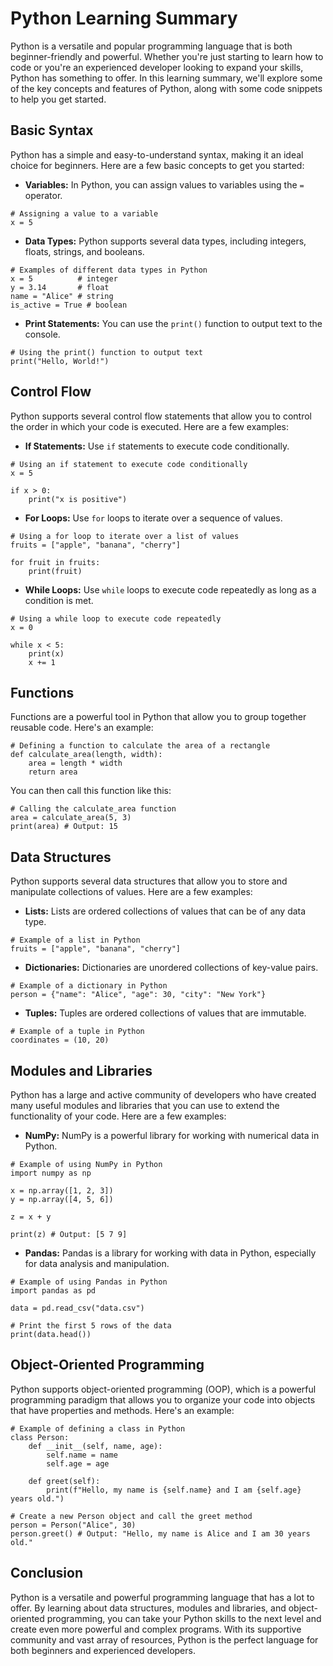 # Python Learning Summary

Python is a versatile and popular programming language that is both beginner-friendly and powerful. Whether you're just starting to learn how to code or you're an experienced developer looking to expand your skills, Python has something to offer. In this learning summary, we'll explore some of the key concepts and features of Python, along with some code snippets to help you get started.

## Basic Syntax

Python has a simple and easy-to-understand syntax, making it an ideal choice for beginners. Here are a few basic concepts to get you started:

- **Variables:** In Python, you can assign values to variables using the `=` operator.

```
# Assigning a value to a variable
x = 5

```

- **Data Types:** Python supports several data types, including integers, floats, strings, and booleans.

```
# Examples of different data types in Python
x = 5          # integer
y = 3.14       # float
name = "Alice" # string
is_active = True # boolean

```

- **Print Statements:** You can use the `print()` function to output text to the console.

```
# Using the print() function to output text
print("Hello, World!")

```

## Control Flow

Python supports several control flow statements that allow you to control the order in which your code is executed. Here are a few examples:

- **If Statements:** Use `if` statements to execute code conditionally.

```
# Using an if statement to execute code conditionally
x = 5

if x > 0:
    print("x is positive")

```

- **For Loops:** Use `for` loops to iterate over a sequence of values.

```
# Using a for loop to iterate over a list of values
fruits = ["apple", "banana", "cherry"]

for fruit in fruits:
    print(fruit)

```

- **While Loops:** Use `while` loops to execute code repeatedly as long as a condition is met.

```
# Using a while loop to execute code repeatedly
x = 0

while x < 5:
    print(x)
    x += 1

```

## Functions

Functions are a powerful tool in Python that allow you to group together reusable code. Here's an example:

```
# Defining a function to calculate the area of a rectangle
def calculate_area(length, width):
    area = length * width
    return area

```

You can then call this function like this:

```
# Calling the calculate_area function
area = calculate_area(5, 3)
print(area) # Output: 15

```

## Data Structures

Python supports several data structures that allow you to store and manipulate collections of values. Here are a few examples:

- **Lists:** Lists are ordered collections of values that can be of any data type.

```
# Example of a list in Python
fruits = ["apple", "banana", "cherry"]

```

- **Dictionaries:** Dictionaries are unordered collections of key-value pairs.

```
# Example of a dictionary in Python
person = {"name": "Alice", "age": 30, "city": "New York"}

```

- **Tuples:** Tuples are ordered collections of values that are immutable.

```
# Example of a tuple in Python
coordinates = (10, 20)

```

## Modules and Libraries

Python has a large and active community of developers who have created many useful modules and libraries that you can use to extend the functionality of your code. Here are a few examples:

- **NumPy:** NumPy is a powerful library for working with numerical data in Python.

```
# Example of using NumPy in Python
import numpy as np

x = np.array([1, 2, 3])
y = np.array([4, 5, 6])

z = x + y

print(z) # Output: [5 7 9]

```

- **Pandas:** Pandas is a library for working with data in Python, especially for data analysis and manipulation.

```
# Example of using Pandas in Python
import pandas as pd

data = pd.read_csv("data.csv")

# Print the first 5 rows of the data
print(data.head())

```

## Object-Oriented Programming

Python supports object-oriented programming (OOP), which is a powerful programming paradigm that allows you to organize your code into objects that have properties and methods. Here's an example:

```
# Example of defining a class in Python
class Person:
    def __init__(self, name, age):
        self.name = name
        self.age = age
    
    def greet(self):
        print(f"Hello, my name is {self.name} and I am {self.age} years old.")

# Create a new Person object and call the greet method
person = Person("Alice", 30)
person.greet() # Output: "Hello, my name is Alice and I am 30 years old."

```

## Conclusion

Python is a versatile and powerful programming language that has a lot to offer. By learning about data structures, modules and libraries, and object-oriented programming, you can take your Python skills to the next level and create even more powerful and complex programs. With its supportive community and vast array of resources, Python is the perfect language for both beginners and experienced developers.